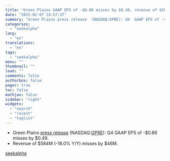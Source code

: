 ```yaml
---
title: "Green Plains GAAP EPS of -$0.86 misses by $0.49, revenue of $584M misses by $46M"
date: "2025-02-07 14:57:37"
summary: "Green Plains press release  (NASDAQ:GPRE): Q4  GAAP EPS of -$0.86  misses by $0.49. Revenue of $584M (-18.0% Y/Y)  misses by $46M."
categories:
  - "seekalpha"
lang:
  - "en"
translations:
  - "en"
tags:
  - "seekalpha"
menu: ""
thumbnail: ""
lead: ""
comments: false
authorbox: false
pager: true
toc: false
mathjax: false
sidebar: "right"
widgets:
  - "search"
  - "recent"
  - "taglist"
---
```


* Green Plains [press release](https://seekingalpha.com/pr/19995389-green-plains-reports-fourth-quarter-and-full-year-2024-financial-results) (NASDAQ:[GPRE](https://seekingalpha.com/symbol/GPRE "Green Plains Inc.")): Q4 GAAP EPS of -$0.86  misses by $0.49.
* Revenue of $584M (-18.0% Y/Y)  misses by $46M.

[seekalpha](https://seekingalpha.com/news/4405053-green-plains-gaap-eps-of-0_86-misses-by-0_49-revenue-of-584m-misses-by-46m)
